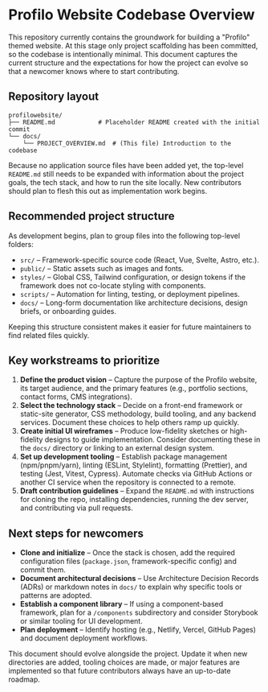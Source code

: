 # Profilo Website Codebase Overview

This repository currently contains the groundwork for building a "Profilo" themed website. At this stage only project scaffolding has been committed, so the codebase is intentionally minimal. This document captures the current structure and the expectations for how the project can evolve so that a newcomer knows where to start contributing.

## Repository layout

```
profilowebsite/
├── README.md            # Placeholder README created with the initial commit
└── docs/
    └── PROJECT_OVERVIEW.md  # (This file) Introduction to the codebase
```

Because no application source files have been added yet, the top-level `README.md` still needs to be expanded with information about the project goals, the tech stack, and how to run the site locally. New contributors should plan to flesh this out as implementation work begins.

## Recommended project structure

As development begins, plan to group files into the following top-level folders:

- `src/` – Framework-specific source code (React, Vue, Svelte, Astro, etc.).
- `public/` – Static assets such as images and fonts.
- `styles/` – Global CSS, Tailwind configuration, or design tokens if the framework does not co-locate styling with components.
- `scripts/` – Automation for linting, testing, or deployment pipelines.
- `docs/` – Long-form documentation like architecture decisions, design briefs, or onboarding guides.

Keeping this structure consistent makes it easier for future maintainers to find related files quickly.

## Key workstreams to prioritize

1. **Define the product vision** – Capture the purpose of the Profilo website, its target audience, and the primary features (e.g., portfolio sections, contact forms, CMS integrations).
2. **Select the technology stack** – Decide on a front-end framework or static-site generator, CSS methodology, build tooling, and any backend services. Document these choices to help others ramp up quickly.
3. **Create initial UI wireframes** – Produce low-fidelity sketches or high-fidelity designs to guide implementation. Consider documenting these in the `docs/` directory or linking to an external design system.
4. **Set up development tooling** – Establish package management (npm/pnpm/yarn), linting (ESLint, Stylelint), formatting (Prettier), and testing (Jest, Vitest, Cypress). Automate checks via GitHub Actions or another CI service when the repository is connected to a remote.
5. **Draft contribution guidelines** – Expand the `README.md` with instructions for cloning the repo, installing dependencies, running the dev server, and contributing via pull requests.

## Next steps for newcomers

- **Clone and initialize** – Once the stack is chosen, add the required configuration files (`package.json`, framework-specific config) and commit them.
- **Document architectural decisions** – Use Architecture Decision Records (ADRs) or markdown notes in `docs/` to explain why specific tools or patterns are adopted.
- **Establish a component library** – If using a component-based framework, plan for a `/components` subdirectory and consider Storybook or similar tooling for UI development.
- **Plan deployment** – Identify hosting (e.g., Netlify, Vercel, GitHub Pages) and document deployment workflows.

This document should evolve alongside the project. Update it when new directories are added, tooling choices are made, or major features are implemented so that future contributors always have an up-to-date roadmap.
